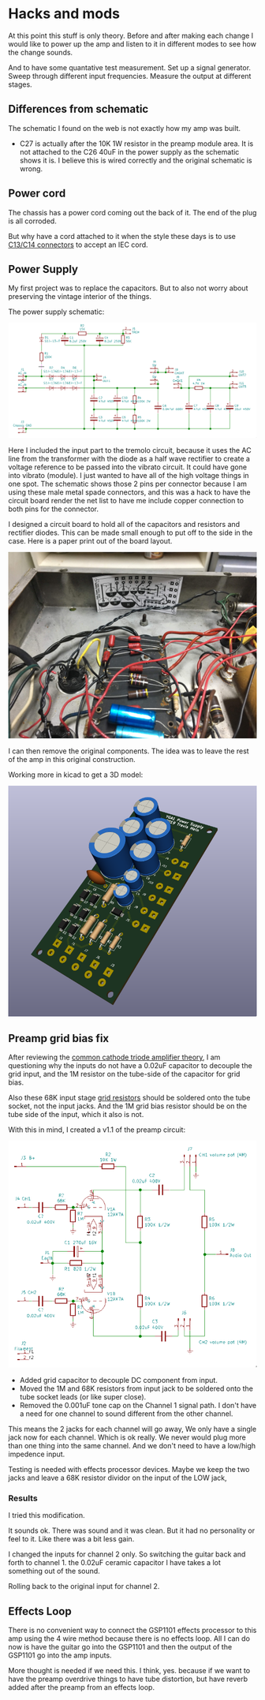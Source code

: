 # Hacks and mods


At this point this stuff is only theory. Before and after making each change I would like to power up the amp and listen to it in different modes to see how the change sounds.

And to have some quantative test measurement. Set up a signal generator. Sweep through different input frequencies. Measure the output at different stages.

## Differences from schematic

The schematic I found on the web is not exactly how my amp was built.

* C27 is actually after the 10K 1W resistor in the preamp module area. It is not attached to the C26 40uF in the power supply as the schematic shows it is. I believe this is wired correctly and the original schematic is wrong.

## Power cord

The chassis has a power cord coming out the back of it. The end of the plug is all corroded.

But why have a cord attached to it when the style these days is to use [C13/C14 connectors](https://en.wikipedia.org/wiki/IEC_60320#C13/C14_coupler) to accept an IEC cord.

## Power Supply

My first project was to replace the capacitors. But to also not worry about preserving the vintage interior of the things.

The power supply schematic:

![power supply](power_supply/power_supply_schematic.png)

Here I included the input part to the tremolo circuit, because it uses the AC line from the transformer with the diode as a half  wave rectifier to create a voltage reference to be passed into the vibrato circuit. It could have gone into vibrato (module). I just wanted to have all of the high voltage things in one spot.
The schematic shows those 2 pins per connector because I am using these male metal spade connectors, and this was a hack to have the circuit board render the net list to have me include copper connection to both pins for the connector.

I designed a circuit board to hold all of the capacitors and resistors and rectifier diodes. This can be made small enough to put off to the side in the case. Here is a paper print out of the board layout.

![power supply](doc/IMG_4991.jpg)

I can then remove the original components. The idea was to leave the rest of the amp in this original construction.

Working more in kicad to get a 3D model:

![power supply model](power_supply/cad_model.png)

## Preamp grid bias fix

After reviewing the [common cathode triode amplifier theory](http://www.aikenamps.com/index.php/designing-common-cathode-triode-amplifiers), I am questioning why the inputs do not have a 0.02uF capacitor to decouple the grid input, and the 1M resistor on the tube-side of the capacitor for grid bias.

Also these 68K input stage [grid resistors](http://www.aikenamps.com/index.php/grid-resistors-why-are-they-used) should be soldered onto the tube socket, not the input jacks. And the 1M grid bias resistor should be on the tube side of the input, which it also is not.

With this in mind, I created a v1.1 of the preamp circuit:

![preamp v1.1](preamp/preamp_schematic-1.1.png)

* Added grid capacitor to decouple DC component from input.
* Moved the 1M and 68K resistors from input jack to be soldered onto the tube socket leads (or like super close).
* Removed the 0.001uF tone cap on the Channel 1 signal path. I don't have a need for one channel to sound different from the other channel.

This means the 2 jacks for each channel will go away, We only have a single jack now for each channel. Which is ok really. We never would plug more than one thing into the same channel. And we don't need to have a low/high impedence input.

Testing is needed with effects processor devices. Maybe we keep the two jacks and leave a 68K resistor dividor on the input of the LOW jack,

### Results

I tried this modification.

It sounds ok. There was sound and it was clean. But it had no personality or feel to it. Like there was a bit less gain.

I changed the inputs for channel 2 only. So switching the guitar back and forth to channel 1. the 0.02uF ceramic capacitor I have takes a lot something out of the sound.

Rolling back to the original input for channel 2.

## Effects Loop

There is no convenient way to connect the GSP1101 effects processor to this amp using the 4 wire method because there is no effects loop. All I can do now is have the guitar go into the GSP1101 and then the output of the GSP1101 go into the amp inputs.

More thought is needed if we need  this.
I think, yes. because if we want to have the preamp overdrive things to have tube distortion, but have reverb added after the preamp from an effects loop.
